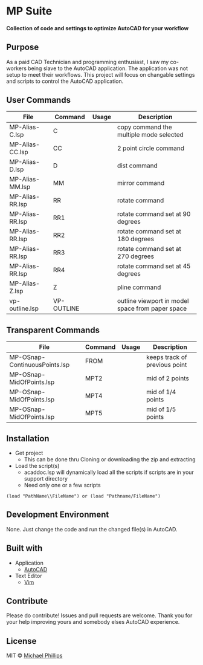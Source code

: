 # MP Suite

#### Collection of code and settings to optimize AutoCAD for your workflow

## Purpose

As a paid CAD Technician and programming enthusiast, I saw my co-workers being slave to the AutoCAD application.
The application was not setup to meet their workflows.  This project will focus on changable settings and scripts
to control the AutoCAD application.

## User Commands

File            | Command    | Usage | Description
--------------- | -------    | ----- | -----------
MP-Alias-C.lsp  | C          |       | copy command the multiple mode selected
MP-Alias-CC.lsp | CC         |       | 2 point circle command
MP-Alias-D.lsp  | D          |       | dist command
MP-Alias-MM.lsp | MM         |       | mirror command
MP-Alias-RR.lsp | RR         |       | rotate command
MP-Alias-RR.lsp | RR1        |       | rotate command set at 90 degrees
MP-Alias-RR.lsp | RR2        |       | rotate command set at 180 degrees
MP-Alias-RR.lsp | RR3        |       | rotate command set at 270 degrees
MP-Alias-RR.lsp | RR4        |       | rotate command set at 45 degrees
MP-Alias-Z.lsp  | Z          |       | pline command
vp-outline.lsp  | VP-OUTLINE |       | outline viewport in model space from paper space
                
## Transparent Commands

File                          | Command | Usage | Description
----------------------------- | ------- | ----- | -----------
MP-OSnap-ContinuousPoints.lsp | FROM    |       | keeps track of previous point
MP-OSnap-MidOfPoints.lsp      | MPT2    |       | mid of 2 points
MP-OSnap-MidOfPoints.lsp      | MPT4    |       | mid of 1/4 points
MP-OSnap-MidOfPoints.lsp      | MPT5    |       | mid of 1/5 points

## Installation

- Get project
  - This can be done thru Cloning or downloading the zip and extracting
- Load the script(s)
  - acaddoc.lsp will dynamically load all the scripts if scripts are in your support directory
  - Need only one or a few scripts
```
(load "PathName\\FileName") or (load "Pathname/FileName")
```

## Development Environment

None.  Just change the code and run the changed file(s) in AutoCAD.

## Built with
- Application
    - [AutoCAD](http://www.autodesk.com)
- Text Editor
    - [Vim](http://www.vim.org)

## Contribute

Please do contribute! Issues and pull requests are welcome.
Thank you for your help improving yours and somebody elses AutoCAD experience.

## License

MIT  © [Michael Phillips](http://github.com/linux478)
